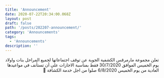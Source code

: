 ```yaml
---
title: 'Announcement'
date: 2020-07-22T20:34:00.068Z
layout: post
draft: false
path: '/posts/202207-announcement/'
category: 'Announcements'
tags:
  - 'Announcements'
description: ''
---
```


<div dir="rtl">

تعلن مجموعة مارمرقس الكشفية الجوية عن توقف اجتماعاتها لجميع المراحل بنات واولاد يوم الخميس الموافق 30/7/2020 فقط بمناسبة الاجازات علي أن تستأنف في مواعيدها العادية من يوم الخميس 6/8/2020 صلوا من اجل خدمة الكشافة 🙏
</div>
